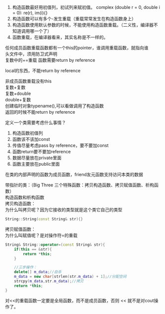1. 构造函数最好用初值列，初试列来赋初值。
complex (double r = 0, double i = 0): re(r), im(i){}
2. 构造函数可以有多个-发生重载（重载常常发生在构造函数身上）
3. 构造函数使用默认参数的时候，不能使用构造函数重载。（二义性，编译器不知道调用哪一个了）
4. 函数重载，在编译器看来，其实名称是不一样的。


任何成员函数重载函数都有一个this的pointer，谁调用重载函数，就指向谁  
头文件中，须用防卫式声明  
复数中的+=重载
函数需要return by reference


local的东西，不能return by reference

非成员函数重载没有this  
复数+复数  
复数+double  
double+复数  
创建临时对象typename(),可以看做调用了构造函数  
返回的时候不能return by reference  

定义一个类需要考虑什么事情？
1. 构造函数初值列  
2. 函数该不该加const  
3. 传值尽量考虑pass by reference，要不要加const  
4. 函数return要不要加reference  
5. 数据尽量放在private里面  
6. 函数主要放在public里面  


在类的内部声明的函数为成员函数，friend友元函数支持访问本类的数据  



带指针的类：（Big Three 三个特殊函数：拷贝构造函数、拷贝赋值函数、析构函数）  
构造函数和析构函数  
拷贝构造函数：  
为什么叫拷贝呢？因为它接收的类型就是这个类它自己的类型 
```cpp 
String::String(const String& str){}
```
拷贝赋值函数：  
为什么叫赋值呢？是对操作符=的重载  
```cpp
String& String::operator=(const String& str){
    if(this == &str){
        return *this;
    }

    //三步操作：
    delete[] m_data;//自杀
    m_data = new char[strlen(str.m_data) + 1];//分配空间
    strcpy(m_data,str.m_data);//拷贝
    return *this;
}
```
对<<的重载函数一定要是全局函数，而不是成员函数，否则 << 就不是对cout操作了。  





